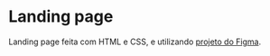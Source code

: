 # Landing page
Landing page feita com HTML e CSS, e utilizando <a href="https://www.figma.com/community/file/1222060007934600841/responsive-landing-page-design-website-home-page-design-agency-website-ui-design"> projeto do Figma</a>.
